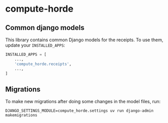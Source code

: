 # compute-horde

## Common django models
This library contains common Django models for the receipts.
To use them, update your `INSTALLED_APPS`:
```python
INSTALLED_APPS = [
    ...,
    'compute_horde.receipts',
    ...,
]
```

## Migrations
To make new migrations after doing some changes in the model files, run:
```shell
DJANGO_SETTINGS_MODULE=compute_horde.settings uv run django-admin makemigrations
```
